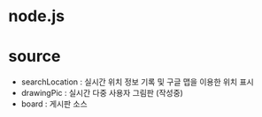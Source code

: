# node.js

# source
  - searchLocation : 실시간 위치 정보 기록 및 구글 맵을 이용한 위치 표시
  - drawingPic : 실시간 다중 사용자 그림판 (작성중)
  - board : 게시판 소스

